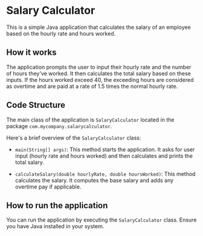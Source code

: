 # Salary Calculator

This is a simple Java application that calculates the salary of an employee based on the hourly rate and hours worked.

## How it works

The application prompts the user to input their hourly rate and the number of hours they've worked. It then calculates the total salary based on these inputs. If the hours worked exceed 40, the exceeding hours are considered as overtime and are paid at a rate of 1.5 times the normal hourly rate.

## Code Structure

The main class of the application is `SalaryCalculator` located in the package `com.mycompany.salarycalculator`.

Here's a brief overview of the `SalaryCalculator` class:

- `main(String[] args)`: This method starts the application. It asks for user input (hourly rate and hours worked) and then calculates and prints the total salary.

- `calculateSalary(double hourlyRate, double hoursWorked)`: This method calculates the salary. It computes the base salary and adds any overtime pay if applicable.

## How to run the application

You can run the application by executing the `SalaryCalculator` class. Ensure you have Java installed in your system.
